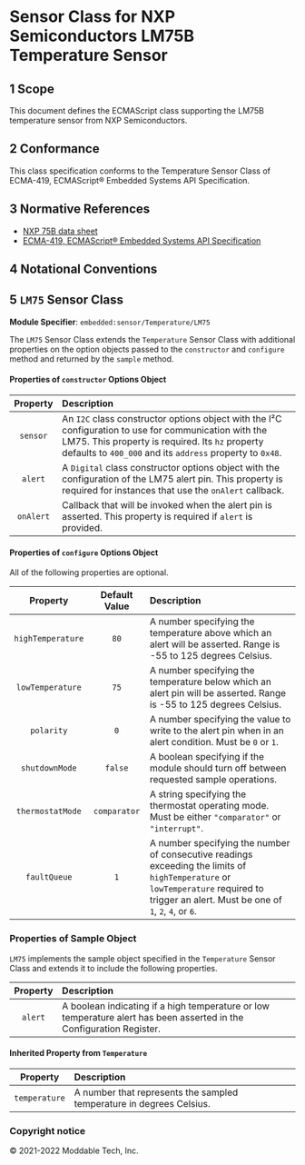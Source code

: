 # Sensor Class for NXP Semiconductors LM75B Temperature Sensor

## 1 Scope

This document defines the ECMAScript class supporting the LM75B temperature sensor from NXP Semiconductors.

## 2 Conformance

This class specification conforms to the Temperature Sensor Class of ECMA-419, ECMAScript® Embedded Systems API Specification.

## 3 Normative References

- [NXP 75B data sheet](https://www.nxp.com/docs/en/data-sheet/LM75B.pdf)
- [ECMA-419, ECMAScript® Embedded Systems API Specification](https://419.ecma-international.org)

## 4 Notational Conventions

## 5 `LM75` Sensor Class

**Module Specifier**: `embedded:sensor/Temperature/LM75`

The `LM75` Sensor Class extends the `Temperature` Sensor Class with additional properties on the option objects passed to the `constructor` and `configure` method and returned by the `sample` method. 

#### Properties of `constructor` Options Object

| Property | Description |
| :---: | :--- |
| `sensor` | An `I2C` class constructor options object with the I²C configuration to use for communication with the LM75. This property is required. Its `hz` property defaults to `400_000` and its `address` property to `0x48`.
| `alert` | A `Digital` class constructor options object with the configuration of the LM75 alert pin. This property is required for instances that use the `onAlert` callback.
| `onAlert` | Callback that will be invoked when the alert pin is asserted. This property is required if `alert` is provided.

<a id="configuration"></a>	
#### Properties of `configure` Options Object

All of the following properties are optional.

| Property | Default Value | Description |
| :---: | :---: | :--- |
| `highTemperature` | `80` |  A number specifying the temperature above which an alert will be asserted. Range is -55 to 125 degrees Celsius.
| `lowTemperature` | `75` | A number specifying the temperature below which an alert pin will be asserted. Range is -55 to 125 degrees Celsius.
| `polarity` | `0` | A number specifying the value to write to the alert pin when in an alert condition. Must be `0` or `1`.
| `shutdownMode` | `false` | A boolean specifying if the module should turn off between requested sample operations.
| `thermostatMode` | `comparator` | A string specifying the thermostat operating mode. Must be either `"comparator"` or `"interrupt"`.
| `faultQueue` | `1` | A number specifying the number of consecutive readings exceeding the limits of `highTemperature` or `lowTemperature` required to trigger an alert. Must be one of `1`, `2`, `4`, or `6`.

### Properties of Sample Object
`LM75` implements the sample object specified in the `Temperature` Sensor Class and extends it to include the following properties.

| Property | Description |
| :---: | :--- |
| `alert` | A boolean indicating if a high temperature or low temperature alert has been asserted in the Configuration Register.

#### Inherited Property from `Temperature`

| Property | Description |
| :---: | :--- |
| `temperature` | A number that represents the sampled temperature in degrees Celsius.

### Copyright notice

© 2021-2022 Moddable Tech, Inc.

